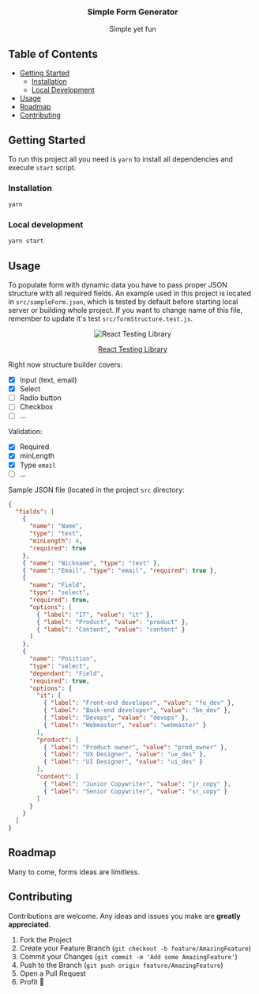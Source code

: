<p align="center">
  <h3 align="center">Simple Form Generator</h3>
  <p align="center">
    Simple yet fun
  </p>
</p>

## Table of Contents

- [Getting Started](#getting-started)
  - [Installation](#installation)
  - [Local Development](#local-development)
- [Usage](#usage)
- [Roadmap](#roadmap)
- [Contributing](#contributing)

## Getting Started

To run this project all you need is `yarn` to install all dependencies and execute `start` script.

### Installation

```sh
yarn
```

### Local development

```sh
yarn start
```

## Usage

To populate form with dynamic data you have to pass proper JSON structure with all required fields. An example used in this project is located in `src/sampleForm.json`, which is tested by default before starting local server or building whole project. If you want to change name of this file, remember to update it's test `src/formStructure.test.js`.

<div align="center">
	<img src="https://raw.githubusercontent.com/testing-library/react-testing-library/master/other/goat.png"  	alt="React Testing Library" />
	<p><a href="https://github.com/testing-library/react-testing-library">React Testing Library</a></p>
</div>

Right now structure builder covers:

- [x] Input (text, email)
- [x] Select
- [ ] Radio button
- [ ] Checkbox
- [ ] ...

Validation:

- [x] Required
- [x] minLength
- [x] Type `email`
- [ ] ...

Sample JSON file (located in the project `src` directory:

```json
{
  "fields": [
    {
      "name": "Name",
      "type": "text",
      "minLength": 4,
      "required": true
    },
    { "name": "Nickname", "type": "text" },
    { "name": "Email", "type": "email", "required": true },
    {
      "name": "Field",
      "type": "select",
      "required": true,
      "options": [
        { "label": "IT", "value": "it" },
        { "label": "Product", "value": "product" },
        { "label": "Content", "value": "content" }
      ]
    },
    {
      "name": "Position",
      "type": "select",
      "dependant": "Field",
      "required": true,
      "options": {
        "it": [
          { "label": "Front-end developer", "value": "fe_dev" },
          { "label": "Back-end developer", "value": "be_dev" },
          { "label": "Devops", "value": "devops" },
          { "label": "Webmaster", "value": "webmaster" }
        ],
        "product": [
          { "label": "Product owner", "value": "prod_owner" },
          { "label": "UX Designer", "value": "ux_des" },
          { "label": "UI Designer", "value": "ui_des" }
        ],
        "content": [
          { "label": "Junior Copywriter", "value": "jr_copy" },
          { "label": "Senior Copywriter", "value": "sr_copy" }
        ]
      }
    }
  ]
}
```

<!-- ROADMAP -->

## Roadmap

Many to come, forms ideas are limitless.

<!-- CONTRIBUTING -->

## Contributing

Contributions are welcome. Any ideas and issues you make are **greatly appreciated**.

1. Fork the Project
2. Create your Feature Branch (`git checkout -b feature/AmazingFeature`)
3. Commit your Changes (`git commit -m 'Add some AmazingFeature'`)
4. Push to the Branch (`git push origin feature/AmazingFeature`)
5. Open a Pull Request
6. Profit 🚀
